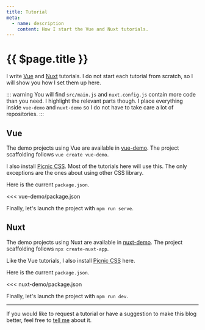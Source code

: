 ```yaml
---
title: Tutorial
meta:
  - name: description
    content: How I start the Vue and Nuxt tutorials.
---
```


# {{ $page.title }}

I write [Vue](https://vuejs.org/) and [Nuxt](https://nuxtjs.org/) tutorials. I do not start each tutorial from scratch, so I will show you how I set them up here.

::: warning
You will find `src/main.js` and `nuxt.config.js` contain more code than you need. I highlight the relevant parts though. I place everything inside `vue-demo` and `nuxt-demo` so I do not have to take care a lot of repositories.
:::

## Vue

The demo projects using Vue are available in [vue-demo](https://github.com/yasminzy/blog/tree/master/vue-demo). The project scaffolding follows `vue create vue-demo`.

I also install [Picnic CSS](https://github.com/franciscop/picnic). Most of the tutorials here will use this. The only exceptions are the ones about using other CSS library.

Here is the current `package.json`.

<<< vue-demo/package.json

Finally, let's launch the project with `npm run serve`.

## Nuxt

The demo projects using Nuxt are available in [nuxt-demo](https://github.com/yasminzy/blog/tree/master/nuxt-demo). The project scaffolding follows `npx create-nuxt-app`.

Like the Vue tutorials, I also install [Picnic CSS](https://github.com/franciscop/picnic) here.

Here is the current `package.json`.

<<< nuxt-demo/package.json

Finally, let's launch the project with `npm run dev`.

---

If you would like to request a tutorial or have a suggestion to make this blog better, feel free to [tell me](mailto:yasmin@yasminzy.com) about it.
